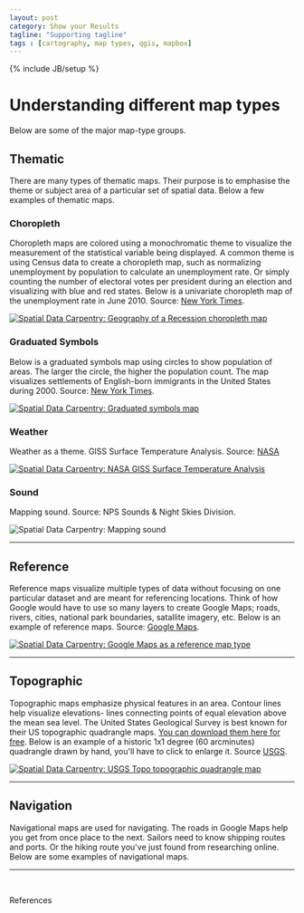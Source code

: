 ```yaml
---
layout: post
category: Show your Results
tagline: "Supporting tagline"
tags : [cartography, map types, qgis, mapbox]
---
```


{% include JB/setup %} 

# Understanding different map types

Below are some of the major map-type groups.

## Thematic

There are many types of thematic maps. Their purpose is to emphasise the theme or subject area of a particular set of spatial data. Below a few examples of thematic maps.

### Choropleth

Choropleth maps are colored using a monochromatic theme to visualize the measurement of the statistical variable being displayed. A common theme is using Census data to create a choropleth map, such as normalizing unemployment by population to calculate an unemployment rate. Or simply counting the number of electoral votes per president during an election and visualizing with blue and red states. Below is a univariate choropleth map of the unemployment rate in June 2010. Source: [New York Times](http://www.nytimes.com/interactive/2009/03/03/us/20090303_LEONHARDT.html?scp=1&sq=recession%20map&st=cse&_r=0).

<a href="http://www.nytimes.com/interactive/2009/03/03/us/20090303_LEONHARDT.html?scp=1&sq=recession%20map&st=cse&_r=0" target="_blank" alt="Spatial Data Carpentry: Geography of a Recession choropleth map">![Spatial Data Carpentry: Geography of a Recession choropleth map]({{BASE_PATH}}{{ASSET_PATH}}/images/geography-of-recession.jpg)</a>


### Graduated Symbols

Below is a graduated symbols map using circles to show population of areas. The larger the circle, the higher the population count. The map visualizes settlements of English-born immigrants in the United States during 2000. Source: [New York Times](http://www.nytimes.com/interactive/2009/03/10/us/20090310-immigration-explorer.html?_r=0).

<a href="http://www.nytimes.com/interactive/2009/03/10/us/20090310-immigration-explorer.html?_r=0" target="_blank" alt="Spatial Data Carpentry: Graduated symbols map">![Spatial Data Carpentry: Graduated symbols map]({{BASE_PATH}}{{ASSET_PATH}}/images/graduated-symbols-map.jpg)</a>

### Weather

Weather as a theme. GISS Surface Temperature Analysis. Source: [NASA](http://data.giss.nasa.gov/gistemp/)

<a href="http://data.giss.nasa.gov/gistemp/" target="_blank" alt="Spatial Data Carpentry: NASA GISS Surface Temperature Analysis">![Spatial Data Carpentry: NASA GISS Surface Temperature Analysis]({{BASE_PATH}}{{ASSET_PATH}}/images/surface-temp-analysis.jpg)</a>


### Sound

Mapping sound. Source: NPS Sounds & Night Skies Division.

![Spatial Data Carpentry: Mapping sound]({{BASE_PATH}}{{ASSET_PATH}}/images/soundscape-nps.jpg)

----

## Reference

Reference maps visualize multiple types of data without focusing on one particular dataset and are meant for referencing locations. Think of how Google would have to use so many layers to create Google Maps; roads, rivers, cities, national park boundaries, satallite imagery, etc. Below is an example of reference maps. Source: [Google Maps](https://www.google.com/maps/@32.25,-110.95,13z).

<a href="https://www.google.com/maps/@32.25,-110.95,13z" target="_blank">![Spatial Data Carpentry: Google Maps as a reference map type]({{BASE_PATH}}{{ASSET_PATH}}/images/spatial-data-bootcamp-google-maps.jpg)</a>

----

## Topographic

Topographic maps emphasize physical features in an area. Contour lines help visualize elevations- lines connecting points of equal elevation above the mean sea level. The United States Geological Survey is best known for their US topographic quadrangle maps. [You can download them here for free](http://nationalmap.gov/ustopo/). Below is an example of a historic 1x1 degree (60 arcminutes) quadrangle drawn by hand, you'll have to click to enlarge it. Source [USGS](http://nationalmap.gov/ustopo/UST_slideshow2/Black%20Canyon%20City_AZ/AZ_Prescott_315580_1887_250000.html).

<a href="http://nationalmap.gov/ustopo/UST_slideshow2/Black%20Canyon%20City_AZ/AZ_Prescott_315580_1887_250000.html" target="_blank">![Spatial Data Carpentry: USGS Topo topographic quadrangle map]({{BASE_PATH}}{{ASSET_PATH}}/images/usgs-prescott-quadrangle.jpg)</a>

----

## Navigation

Navigational maps are used for navigating. The roads in Google Maps help you get from once place to the next. Sailors need to know shipping routes and ports. Or the hiking route you've just found from researching online. Below are some examples of navigational maps.

----

<br>

References

[^1]: 

[^2]:


